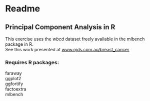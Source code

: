# Readme
## Principal Component Analysis in R

This exercise uses the <i>wbcd</i> dataset freely available in the mlbench package in R. <br />
See this work presented at www.njds.com.au/breast_cancer
  
### Requires R packages:
faraway <br />
ggplot2 <br />
ggfortify <br />
factoextra <br />
mlbench